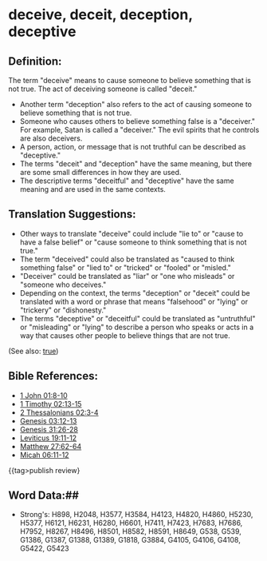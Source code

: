 # deceive, deceit, deception, deceptive #

## Definition: ##

The term "deceive" means to cause someone to believe something that is not true. The act of deceiving someone is called "deceit."

* Another term "deception" also refers to the act of causing someone to believe something that is not true.
* Someone who causes others to believe something false is a "deceiver." For example, Satan is called a "deceiver." The evil spirits that he controls are also deceivers.
* A person, action, or message that is not truthful can be described as "deceptive."
* The terms "deceit" and "deception" have the same meaning, but there are some small differences in how they are used.
* The descriptive terms "deceitful" and "deceptive" have the same meaning and are used in the same contexts.

## Translation Suggestions: ##

* Other ways to translate "deceive" could include "lie to" or "cause to have a false belief" or "cause someone to think something that is not true."
* The term "deceived" could also be translated as "caused to think something false" or "lied to" or "tricked" or "fooled" or "misled."
* "Deceiver" could be translated as "liar" or "one who misleads"  or "someone who deceives."
* Depending on the context, the terms "deception" or "deceit" could be translated with a word or phrase that means "falsehood" or  "lying" or "trickery" or "dishonesty."
* The terms "deceptive" or "deceitful" could be translated as "untruthful" or "misleading" or "lying" to describe a person who speaks or acts in a way that causes other people to believe things that are not true.

(See also: [true](../kt/true.md))

## Bible References: ##

* [1 John 01:8-10](rc://en/tn/help/1jn/01/08)
* [1 Timothy 02:13-15](rc://en/tn/help/1ti/02/13)
* [2 Thessalonians 02:3-4](rc://en/tn/help/2th/02/03)
* [Genesis 03:12-13](rc://en/tn/help/gen/03/12)
* [Genesis 31:26-28](rc://en/tn/help/gen/31/26)
* [Leviticus 19:11-12](rc://en/tn/help/lev/19/11)
* [Matthew 27:62-64](rc://en/tn/help/mat/27/62)
* [Micah 06:11-12](rc://en/tn/help/mic/06/11)

{{tag>publish review}

## Word Data:##

* Strong's: H898, H2048, H3577, H3584, H4123, H4820, H4860, H5230, H5377, H6121, H6231, H6280, H6601, H7411, H7423, H7683, H7686, H7952, H8267, H8496, H8501, H8582, H8591, H8649, G538, G539, G1386, G1387, G1388, G1389, G1818, G3884, G4105, G4106, G4108, G5422, G5423

